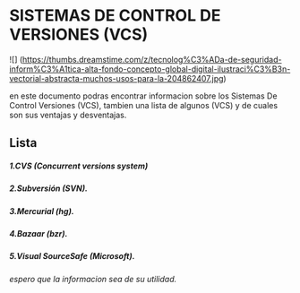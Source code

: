 # SISTEMAS DE CONTROL DE VERSIONES (VCS)  


![] (https://thumbs.dreamstime.com/z/tecnolog%C3%ADa-de-seguridad-inform%C3%A1tica-alta-fondo-concepto-global-digital-ilustraci%C3%B3n-vectorial-abstracta-muchos-usos-para-la-204862407.jpg)

<P>
en este documento podras encontrar informacion sobre los Sistemas De Control Versiones (VCS), tambien una lista de algunos (VCS) y de cuales son sus ventajas y desventajas.
</P>


## Lista

##### 1.CVS (Concurrent versions system)
##### 2.Subversión (SVN).
##### 3.Mercurial (hg). 
##### 4.Bazaar (bzr). 
##### 5.Visual SourceSafe (Microsoft).



###### espero que la informacion sea de su utilidad.

